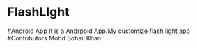 # FlashLIght
#Android App
It is a Andrpoid App.My customize flash light app
#Contributors
Mohd Sohail Khan

